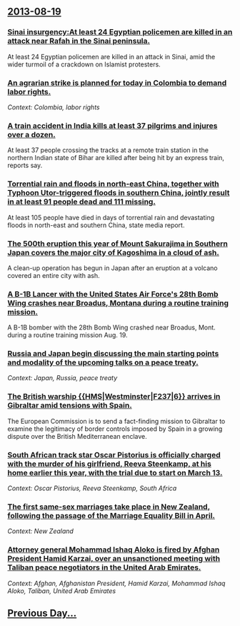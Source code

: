 ## [2013-08-19](/news/2013/08/19/index.md)

### [Sinai insurgency:At least 24 Egyptian policemen are killed in an attack near Rafah in the Sinai peninsula. ](/news/2013/08/19/sinai-insurgency-pat-least-24-egyptian-policemen-are-killed-in-an-attack-near-rafah-in-the-sinai-peninsula.md)
At least 24 Egyptian policemen are killed in an attack in Sinai, amid the wider turmoil of a crackdown on Islamist protesters.

### [An agrarian strike is planned for today in Colombia to demand labor rights. ](/news/2013/08/19/an-agrarian-strike-is-planned-for-today-in-colombia-to-demand-labor-rights.md)
_Context: Colombia, labor rights_

### [A train accident in India kills at least 37 pilgrims and injures over a dozen. ](/news/2013/08/19/a-train-accident-in-india-kills-at-least-37-pilgrims-and-injures-over-a-dozen.md)
At least 37 people crossing the tracks at a remote train station in the northern Indian state of Bihar are killed after being hit by an express train, reports say.

### [Torrential rain and floods in north-east China, together with Typhoon Utor-triggered floods in southern China, jointly result in at least 91 people dead and 111 missing. ](/news/2013/08/19/torrential-rain-and-floods-in-north-east-china-together-with-typhoon-utor-triggered-floods-in-southern-china-jointly-result-in-at-least-91.md)
At least 105 people have died in days of torrential rain and devastating floods in north-east and southern China, state media report.

### [The 500th eruption this year of Mount Sakurajima in Southern Japan covers the major city of Kagoshima in a cloud of ash. ](/news/2013/08/19/the-500th-eruption-this-year-of-mount-sakurajima-in-southern-japan-covers-the-major-city-of-kagoshima-in-a-cloud-of-ash.md)
A clean-up operation has begun in Japan after an eruption at a volcano covered an entire city with ash.

### [A B-1B Lancer with the United States Air Force's 28th Bomb Wing crashes near Broadus, Montana during a routine training mission. ](/news/2013/08/19/a-b-1b-lancer-with-the-united-states-air-force-s-28th-bomb-wing-crashes-near-broadus-montana-during-a-routine-training-mission.md)
A B-1B bomber with the 28th Bomb Wing crashed near Broadus, Mont. during a routine training mission Aug. 19. 

### [Russia and Japan begin discussing the main starting points and modality of the upcoming talks on a peace treaty. ](/news/2013/08/19/russia-and-japan-begin-discussing-the-main-starting-points-and-modality-of-the-upcoming-talks-on-a-peace-treaty.md)
_Context: Japan, Russia, peace treaty_

### [The British warship {{HMS|Westminster|F237|6}} arrives in Gibraltar amid tensions with Spain. ](/news/2013/08/19/the-british-warship-hms-westminster-f237-6-arrives-in-gibraltar-amid-tensions-with-spain.md)
The European Commission is to send a fact-finding mission to Gibraltar to examine the legitimacy of border controls imposed by Spain in a growing dispute over the British Mediterranean enclave.

### [South African track star Oscar Pistorius is officially charged with the murder of his girlfriend, Reeva Steenkamp, at his home earlier this year, with the trial due to start on March 13. ](/news/2013/08/19/south-african-track-star-oscar-pistorius-is-officially-charged-with-the-murder-of-his-girlfriend-reeva-steenkamp-at-his-home-earlier-this.md)
_Context: Oscar Pistorius, Reeva Steenkamp, South Africa_

### [The first same-sex marriages take place in New Zealand, following the passage of the Marriage Equality Bill in April. ](/news/2013/08/19/the-first-same-sex-marriages-take-place-in-new-zealand-following-the-passage-of-the-marriage-equality-bill-in-april.md)
_Context: New Zealand_

### [Attorney general Mohammad Ishaq Aloko is fired by Afghan President Hamid Karzai, over an unsanctioned meeting with Taliban peace negotiators in the United Arab Emirates. ](/news/2013/08/19/attorney-general-mohammad-ishaq-aloko-is-fired-by-afghan-president-hamid-karzai-over-an-unsanctioned-meeting-with-taliban-peace-negotiators.md)
_Context: Afghan, Afghanistan President, Hamid Karzai, Mohammad Ishaq Aloko, Taliban, United Arab Emirates_

## [Previous Day...](/news/2013/08/18/index.md)

